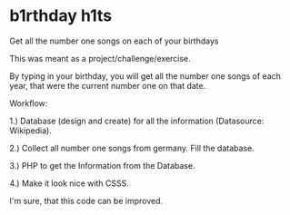 # b1rthday h1ts
Get all the number one songs on each of your birthdays

This was meant as a project/challenge/exercise.

By typing in your birthday, you will get all the number one songs of each year, that were the current number one on that date.

Workflow:

1.) Database (design and create) for all the information (Datasource: Wikipedia).

2.) Collect all number one songs from germany. Fill the database.

3.) PHP to get the Information from the Database.

4.) Make it look nice with CSSS.

I'm sure, that this code can be improved.
